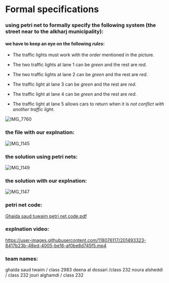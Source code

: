 # Formal specifications
### using petri net to formally specify the following system (the street near to the  alkharj municipality): 
#### we have to keep an eye on the following ***rules***:

- The traffic lights must work with the *order* mentioned in the picture.

- The two traffic lights at lane 1 can be *green* and the rest are *red*.

- The two traffic lights at lane 2 can be *green* and the rest are *red*.

- The traffic light at lane 3 can be *green* and the rest are *red*.

- The traffic light at lane 4 can be *green* and the rest are *red*.

- The traffic light at lane 5 allows cars to return when it is *not conflict with another traffic light*.

![IMG_7760](https://user-images.githubusercontent.com/118076117/201492859-a92f0a69-8dd5-4fee-a3d0-2f1b8a7fda6c.jpeg)
### the file with our explnation:
![IMG_1145](https://user-images.githubusercontent.com/118076117/201492901-b4853367-557c-4c61-a6fd-05ac2aa0752e.jpeg)
### the solution using petri nets:
![IMG_1149](https://user-images.githubusercontent.com/118076117/201496234-109cd337-abb1-46f2-8678-9a5c1009d124.jpeg)
### the solution with our explnation:
![IMG_1147](https://user-images.githubusercontent.com/118076117/201493023-81aa6548-a7ee-48ab-a182-fdbde7a17b5c.jpeg)
### petri net code:
[Ghaida saud tuwaim petri net code.pdf](https://github.com/psau-edu-sa/se3131-article-ghaidaSaud/files/9995860/Ghaida.saud.tuwaim.petri.net.code.pdf)
### explnation video:
https://user-images.githubusercontent.com/118076117/201493323-8417b23b-48ed-4005-be18-af0be8d745f5.mp4

### team names:
ghaida saud twaim / class 2983
deena al dossari /class 232
noura alsheddi / class 232
jouri alghamdi / class 232

